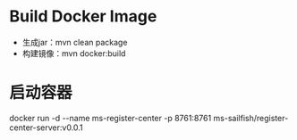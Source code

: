 # Build Docker Image
 - 生成jar：mvn clean package
 - 构建镜像：mvn docker:build
 
# 启动容器
docker run -d  --name ms-register-center -p 8761:8761 ms-sailfish/register-center-server:v0.0.1
 
  
